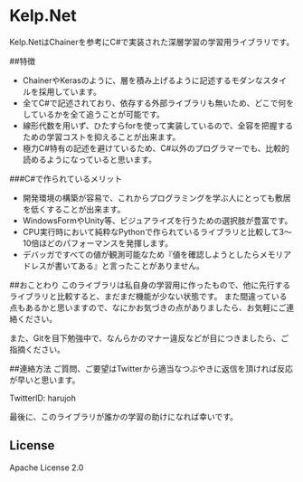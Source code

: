 # Kelp.Net
Kelp.NetはChainerを参考にC#で実装された深層学習の学習用ライブラリです。


##特徴
- ChainerやKerasのように、層を積み上げるように記述するモダンなスタイルを採用しています。
- 全てC#で記述されており、依存する外部ライブラリも無いため、どこで何をしているかを全て追うことが可能です。
- 線形代数を用いず、ひたすらforを使って実装しているので、全容を把握するための学習コストを抑えることが出来ます。
- 極力C#特有の記述を避けているため、C#以外のプログラマーでも、比較的読めるようになっていると思います。

###C#で作られているメリット
- 開発環境の構築が容易で、これからプログラミングを学ぶ人にとっても敷居を低くすることが出来ます。
- WindowsFormやUnity等、ビジュアライズを行うための選択肢が豊富です。
- CPU実行時において純粋なPythonで作られているライブラリと比較して3～10倍ほどのパフォーマンスを発揮します。
- デバッガですべての値が観測可能なため『値を確認しようとしたらメモリアドレスが書いてある』と言ったことがありません。

##おことわり
このライブラリは私自身の学習用に作ったもので、他に先行するライブラリと比較すると、まだまだ機能が少ない状態です。
また間違っている点もあるかと思いますので、なにかお気づきの点がありましたら、お気軽にご連絡ください。

また、Gitを目下勉強中で、なんらかのマナー違反などが目につきましたら、ご指摘ください。


##連絡方法
ご質問、ご要望はTwitterから適当なつぶやきに返信を頂ければ反応が早いと思います。

TwitterID: harujoh


最後に、このライブラリが誰かの学習の助けになれば幸いです。


## License
Apache License 2.0
